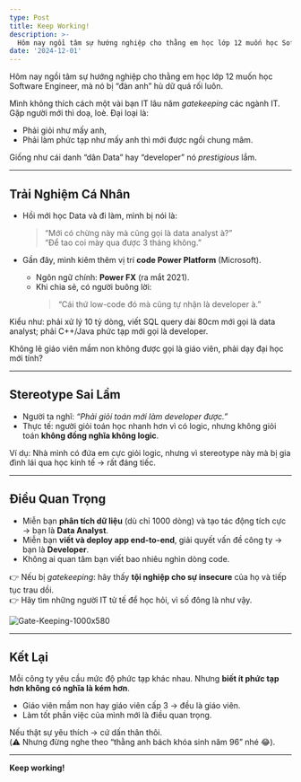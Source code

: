 ```yaml
---
type: Post
title: Keep Working!
description: >-
  Hôm nay ngồi tâm sự hướng nghiệp cho thằng em học lớp 12 muốn học Software Engineer, mà nó bị “đàn anh” hù dữ quá rối luôn.
date: '2024-12-01'
---
```


Hôm nay ngồi tâm sự hướng nghiệp cho thằng em học lớp 12 muốn học Software Engineer, mà nó bị “đàn anh” hù dữ quá rối luôn.

Mình không thích cách một vài bạn IT lâu năm *gatekeeping* các ngành IT. Gặp người mới thì doạ, loè. Đại loại là:  
- Phải giỏi như mấy anh,  
- Phải làm phức tạp như mấy anh thì mới được ngồi chung mâm.  

Giống như cái danh “dân Data” hay “developer” nó *prestigious* lắm.  

---

## Trải Nghiệm Cá Nhân

- Hồi mới học Data và đi làm, mình bị nói là:  
  > “Mới có chừng này mà cũng gọi là data analyst à?”  
  > “Để tao coi mày qua được 3 tháng không.”  

- Gần đây, mình kiêm thêm vị trí **code Power Platform** (Microsoft).  
  - Ngôn ngữ chính: **Power FX** (ra mắt 2021).  
  - Khi chia sẻ, có người buông lời:  
    > “Cái thứ low-code đó mà cũng tự nhận là developer à.”  

Kiểu như: phải xử lý 10 tỷ dòng, viết SQL query dài 80cm mới gọi là data analyst; phải C++/Java phức tạp mới gọi là developer.  

Không lẽ giáo viên mầm non không được gọi là giáo viên, phải dạy đại học mới tính?  

---

## Stereotype Sai Lầm

- Người ta nghĩ: *“Phải giỏi toán mới làm developer được.”*  
- Thực tế: người giỏi toán học nhanh hơn vì có logic, nhưng không giỏi toán **không đồng nghĩa không logic**.  

Ví dụ: Nhà mình có đứa em cực giỏi logic, nhưng vì stereotype này mà bị gia đình lái qua học kinh tế → rất đáng tiếc.  

---

## Điều Quan Trọng

- Miễn bạn **phân tích dữ liệu** (dù chỉ 1000 dòng) và tạo tác động tích cực → bạn là **Data Analyst**.  
- Miễn bạn **viết và deploy app end-to-end**, giải quyết vấn đề công ty → bạn là **Developer**.  
- Không ai quan tâm bạn viết bao nhiêu nghìn dòng code.  

👉 Nếu bị *gatekeeping*: hãy thấy **tội nghiệp cho sự insecure** của họ và tiếp tục trau dồi.  
👉 Hãy tìm những người IT tử tế để học hỏi, vì số đông là như vậy.  

![Gate-Keeping-1000x580](https://github.com/user-attachments/assets/0ff35ab7-b431-43b4-a7f8-1504b9ee1766)


---

## Kết Lại

Mỗi công ty yêu cầu mức độ phức tạp khác nhau. Nhưng **biết ít phức tạp hơn không có nghĩa là kém hơn**.  
- Giáo viên mầm non hay giáo viên cấp 3 → đều là giáo viên.  
- Làm tốt phần việc của mình mới là điều quan trọng.  

Nếu thật sự yêu thích → cứ dấn thân thôi.  
(⚠️ Nhưng đừng nghe theo “thằng anh bách khóa sinh năm 96” nhé 😂).  

---

**Keep working!**  


